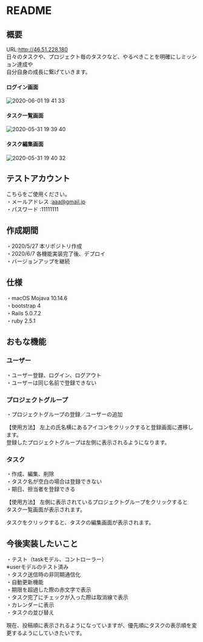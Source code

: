# README

## 概要
URL:http://46.51.228.180  
日々のタスクや、プロジェクト毎のタスクなど、やるべきことを明確にしミッション達成や  
自分自身の成長に繋げていきます。

#### ログイン画面
![2020-06-01 19 41 33](https://user-images.githubusercontent.com/63290071/83401586-0eb7a500-a440-11ea-967f-d15bce1565f4.png)

#### タスク一覧画面
![2020-05-31 19 39 40](https://user-images.githubusercontent.com/63290071/83350423-f760b500-a376-11ea-8e58-143e8a1c5798.png)

#### タスク編集画面
![2020-05-31 19 40 32](https://user-images.githubusercontent.com/63290071/83350461-40186e00-a377-11ea-9eb8-ebd0a9003af6.png)

## テストアカウント
こちらをご使用ください。  
・メールアドレス :aaa@gmail.jp  
・パスワード    :11111111  

## 作成期間
・2020/5/27 本リポジトリ作成  
・2020/6/7 各機能実装完了後、デプロイ  
・バージョンアップを継続

## 仕様
・macOS Mojava 10.14.6  
・bootstrap 4  
・Rails 5.0.7.2  
・ruby 2.5.1

## おもな機能
### ユーザー
・ユーザー登録、ログイン、ログアウト  
・ユーザーは同じ名前で登録できない  

### プロジェクトグループ
・プロジェクトグループの登録／ユーザーの追加  
  
【使用方法】
  左上の氏名横にあるアイコンをクリックすると登録画面に遷移します。  
  登録したプロジェクトグループは左側に表示されるようになります。

### タスク
・作成、編集、削除  
・タスク名が空白の場合は登録できない  
・期日、担当者を登録できる  
  
【使用方法】
  左側に表示されているプロジェクトグループをクリックすると  
  タスク一覧画面が表示されます。  

  タスクをクリックすると、タスクの編集画面が表示されます。

## 今後実装したいこと
・テスト（taskモデル、コントローラー）  
  ※userモデルのテスト済み  
・タスク送信時の非同期通信化  
・自動更新機能  
・期限を超過した際の赤文字で表示  
・タスク完了にチェックが入った際は取消線で表示  
・カレンダーに表示  
・タスクの並び替え  

現在、投稿順に表示されるようになっていますが、優先順にタスクの表示順を変更するようにしていきたいです。
